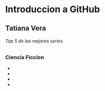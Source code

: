 # Introduccion a GitHub
## Tatiana Vera
###### Top 5 de las mejores series
### Ciencia Ficcion
*
*
*
*
